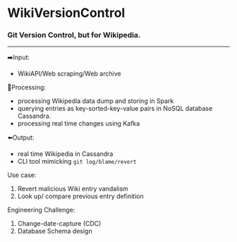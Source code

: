 # WikiVersionControl
### Git Version Control, but for Wikipedia.
----
➡️Input: 
 - WikiAPI/Web scraping/Web archive

🔄Processing: 
 - processing Wikipedia data dump and storing in Spark
 - querying entries as key-sorted-key-value pairs in NoSQL database Cassandra. 
 - processing real time changes using Kafka


⬅️Output: 
 - real time Wikipedia in Cassandra
 - CLI tool mimicking `git log/blame/revert` 

Use case:
1. Revert malicious Wiki entry vandalism
2. Look up/ compare previous entry definition

Engineering Challenge: 
1. Change-date-capture (CDC)
2. Database Schema design


